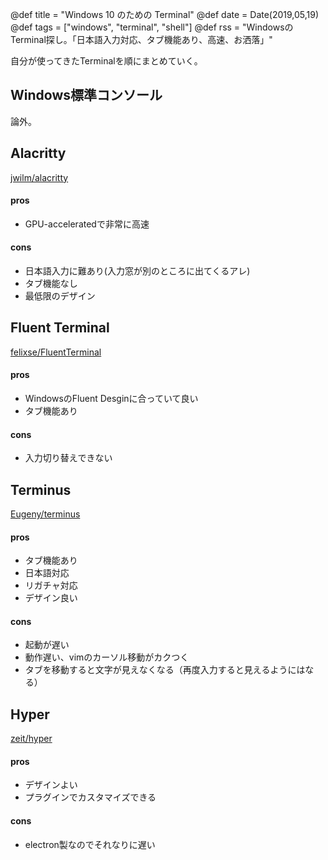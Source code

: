 @def title = "Windows 10 のための Terminal"
@def date = Date(2019,05,19)
@def tags = ["windows", "terminal", "shell"]
@def rss = "WindowsのTerminal探し。「日本語入力対応、タブ機能あり、高速、お洒落」"

自分が使ってきたTerminalを順にまとめていく。

## Windows標準コンソール
論外。


## Alacritty
[jwilm/alacritty](https://github.com/jwilm/alacritty)

#### pros
 - GPU-acceleratedで非常に高速

#### cons
 - 日本語入力に難あり(入力窓が別のところに出てくるアレ)
 - タブ機能なし
 - 最低限のデザイン


## Fluent Terminal
[felixse/FluentTerminal](https://github.com/felixse/FluentTerminal)

#### pros
 - WindowsのFluent Desginに合っていて良い
 - タブ機能あり

#### cons
 - 入力切り替えできない


## Terminus
[Eugeny/terminus](https://github.com/Eugeny/terminus)

#### pros
 - タブ機能あり
 - 日本語対応
 - リガチャ対応
 - デザイン良い

#### cons
 - 起動が遅い
 - 動作遅い、vimのカーソル移動がカクつく
 - タブを移動すると文字が見えなくなる（再度入力すると見えるようにはなる）


## Hyper
[zeit/hyper](https://github.com/zeit/hyper)

#### pros
 - デザインよい
 - プラグインでカスタマイズできる

#### cons
 - electron製なのでそれなりに遅い
